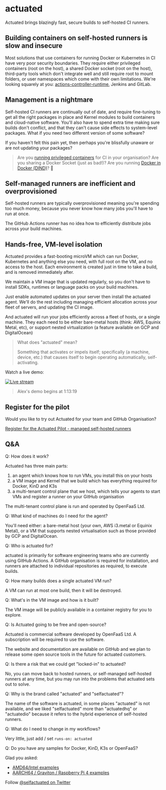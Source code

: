 # actuated

Actuated brings blazingly fast, secure builds to self-hosted CI runners.

## Building containers on self-hosted runners is slow and insecure

Most solutions that use containers for running Docker or Kubernetes in CI have very poor security boundaries. They require either privileged containers (root on the host), a shared Docker socket (root on the host), third-party tools which don't integrate well and still require root to mount folders, or user namespaces which come with their own limitations. We're looking squarely at you: [actions-controller-runtime](https://github.com/actions-runner-controller/actions-runner-controller), Jenkins and GitLab.

## Management is a nightmare

Self-hosted CI runners are continually out of date, and require fine-tuning to get all the right packages in place and Kernel modules to build containers and cloud-native software. You'll also have to spend extra time making sure builds don't conflict, and that they can't cause side effects to system-level packages. What if you need two different version of some software?

If you haven't felt this pain yet, then perhaps you're blissfully unaware or are not updating your packages?

> Are you [running privileged containers](https://learn.snyk.io/lessons/container-runs-in-privileged-mode/kubernetes/) for CI in your organisation? Are you sharing a Docker Socket (just as bad!)? Are you running [Docker in Docker (DIND)](https://jpetazzo.github.io/2015/09/03/do-not-use-docker-in-docker-for-ci/)? 🙈

## Self-managed runners are inefficient and overprovisioned

Self-hosted runners are typically overprovisioned meaning you're spending too much money, because you never know how many jobs you'll have to run at once.

The GitHub Actions runner has no idea how to efficiently distribute jobs across your build machines.

## Hands-free, VM-level isolation

Actuated provides a fast-booting microVM which can run Docker, Kubernetes and anything else you need, with full root on the VM, and no access to the host. Each environment is created just in time to take a build, and is removed immediately after.

We maintain a VM image that is updated regularly, so you don't have to install SDKs, runtimes or language packs on your build machines.

Just enable automated updates on your server then install the actuated agent. We'll do the rest including managing efficient allocation across your fleet of servers, and updating the CI image.

And actuated will run your jobs efficiently across a fleet of hosts, or a single machine. They each need to be either bare-metal hosts (think: AWS, Equinix Metal, etc), or support nested virtualization (a feature available on GCP and DigitalOcean)

> What does "actuated" mean?
> 
> Something that activates or impels itself; specifically (a machine, device, etc.) that causes itself to begin operating automatically, self-activating.

Watch a live demo:

[![Live stream](https://img.youtube.com/vi/CYCsa5e2vqg/hqdefault.jpg)](https://www.youtube.com/watch?v=CYCsa5e2vqg?t=4399)

> Alex's demo begins at 1:13:19

## Register for the pilot

Would you like to try out Actuated for your team and GitHub Organisation?

[Register for the Actuated Pilot - managed self-hosted runners](https://forms.gle/8XmpTTWXbZwWkfqT6)

## Q&A

Q: How does it work?

Actuated has three main parts:

1. an agent which knows how to run VMs, you install this on your hosts
2. a VM image and Kernel that we build which has everything required for Docker, KinD and K3s
3. a multi-tenant control plane that we host, which tells your agents to start VMs and register a runner on your GitHub organisation

The multi-tenant control plane is run and operated by OpenFaaS Ltd.

Q: What kind of machines do I need for the agent?

You'll need either: a bare-metal host (your own, AWS i3.metal or Equinix Metal), or a VM that supports nested virtualisation such as those provided by GCP and DigitalOcean.

Q: Who is actuated for?

actuated is primarily for software engineering teams who are currently using GitHub Actions. A GitHub organisation is required for installation, and runners are attached to individual repositories as required, to execute builds.

Q: How many builds does a single actuated VM run?

A VM can run at most one build, then it will be destroyed.

Q: What's in the VM image and how is it built?

The VM image will be publicly available in a container registry for you to explore.

Q: Is Actuated going to be free and open-source?

Actuated is commercial software developed by OpenFaaS Ltd. A subscription will be required to use the software. 

The website and documentation are available on GitHub and we plan to release some open source tools in the future for actuated customers. 

Q: Is there a risk that we could get "locked-in" to actuated?

No, you can move back to hosted runners, or self-managed self-hosted runners at any time, but you may run into the problems that actuated sets out to solve.

Q: Why is the brand called "actuated" and "selfactuated"?

The name of the software is actuated, in some places "actuated" is not available, and we liked "selfactuated" more than "actuatedhq" or "actuatedio" because it refers to the hybrid experience of self-hosted runners.

Q: What do I need to change in my workflows?

Very little, just add / set `runs-on: actuated`

Q: Do you have any samples for Docker, KinD, K3s or OpenFaaS?

Glad you asked:

* [AMD64/Intel examples](https://github.com/actuated-samples)
* [AARCH64 / Graviton / Raspberry Pi 4 examples](https://github.com/actuated-samples-arm64)

Follow [@selfactuated on Twitter](https://twitter.com/selfactuated)


